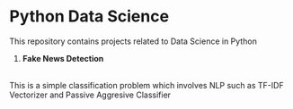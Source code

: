 # Python Data Science

This repository contains projects related to Data Science in Python

1. **Fake News Detection**
<br>
This is a simple classification problem which involves NLP such as TF-IDF Vectorizer and Passive Aggresive Classifier
